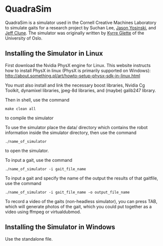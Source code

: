 QuadraSim
=========

QuadraSim is a simulator used in the Cornell Creative Machines Laboratory to simulate gaits for a research project by Suchan Lee, [Jason Yosinski](http://yosinski.com), and [Jeff Clune](http://jeffclune.com). The simulator was originally written by [Kyrre Glette](http://folk.uio.no/kyrrehg) of the University of Oslo.



Installing the Simulator in Linux
-------------------------------------------

First download the Nvidia PhysX engine for Linux.
This website instructs how to install PhysX in linux (PhysX is primarily supported on Windows): http://about.something.pl/art/howto-setup-physx-sdk-in-linux.html

You must also install and link the necessary boost libraries, Nvidia Cg Toolkit, dynamixel libraries, jpeg-8d libraries, and (maybe) galib247 library.


Then in shell, use the command

    make clean all

to compile the simulator

To use the simulator place the data/ directory which contains the robot information inside the simulator directory, then use the command

    ./name_of_simulator 

to open the simulator.

To input a gait, use the command

    ./name_of_simulator -i gait_file_name

To input a gait and specify the name of the output the results of that gaitfile, use the command

    ./name_of_simulator -i gait_file_name -o output_file_name


To record a video of the gaits (non-headless simulator), you can press TAB, which will generate photos of the gait, which you could put together as a video using ffmpeg or virtualdubmod.



Installing the Simulator in Windows
------------------------------------------

Use the standalone file.
